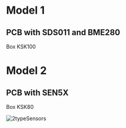 
# Model 1 

## PCB with SDS011 and BME280
Box KSK100

# Model 2

## PCB with SEN5X
Box KSK80


![2typeSensors](https://github.com/FijnStofGroep/sensors-software-Leusden/assets/65123602/831b154a-55f2-487e-b756-6c85711aca78)

